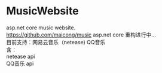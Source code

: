 # MusicWebsite
asp.net core music website.  
https://github.com/maicong/music asp.net core 重构进行中...  
目前支持：网易云音乐（netease)  QQ音乐  
含：  
netease api  
QQ音乐 api

